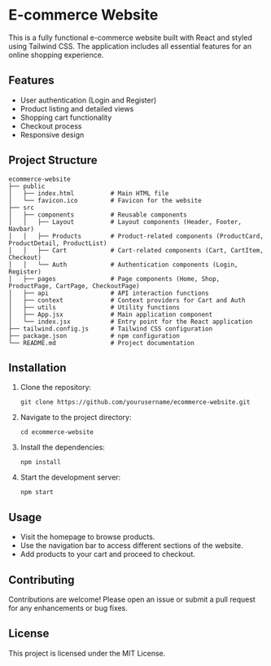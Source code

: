 # E-commerce Website

This is a fully functional e-commerce website built with React and styled using Tailwind CSS. The application includes all essential features for an online shopping experience.

## Features

- User authentication (Login and Register)
- Product listing and detailed views
- Shopping cart functionality
- Checkout process
- Responsive design

## Project Structure

```
ecommerce-website
├── public
│   ├── index.html          # Main HTML file
│   └── favicon.ico         # Favicon for the website
├── src
│   ├── components          # Reusable components
│   │   ├── Layout          # Layout components (Header, Footer, Navbar)
│   │   ├── Products        # Product-related components (ProductCard, ProductDetail, ProductList)
│   │   ├── Cart            # Cart-related components (Cart, CartItem, Checkout)
│   │   └── Auth            # Authentication components (Login, Register)
│   ├── pages               # Page components (Home, Shop, ProductPage, CartPage, CheckoutPage)
│   ├── api                 # API interaction functions
│   ├── context             # Context providers for Cart and Auth
│   ├── utils               # Utility functions
│   ├── App.jsx             # Main application component
│   └── index.jsx           # Entry point for the React application
├── tailwind.config.js      # Tailwind CSS configuration
├── package.json            # npm configuration
└── README.md               # Project documentation
```

## Installation

1. Clone the repository:
   ```
   git clone https://github.com/yourusername/ecommerce-website.git
   ```

2. Navigate to the project directory:
   ```
   cd ecommerce-website
   ```

3. Install the dependencies:
   ```
   npm install
   ```

4. Start the development server:
   ```
   npm start
   ```

## Usage

- Visit the homepage to browse products.
- Use the navigation bar to access different sections of the website.
- Add products to your cart and proceed to checkout.

## Contributing

Contributions are welcome! Please open an issue or submit a pull request for any enhancements or bug fixes.

## License

This project is licensed under the MIT License.